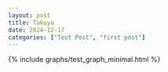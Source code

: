 ```yaml
---
layout: post
title: Takuya
date: 2024-12-17
categories: ["Test Post", "first post"]
---
```


{% include graphs/test_graph_minimal.html %}